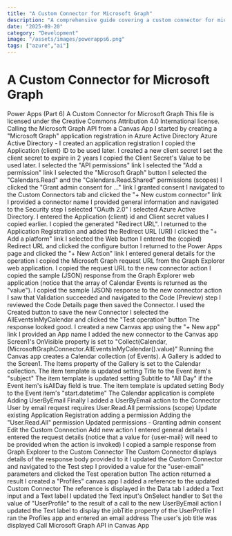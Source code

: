 ```yaml
---
title: "A Custom Connector for Microsoft Graph"
description: "A comprehensive guide covering a custom connector for microsoft graph"
date: "2025-09-20"
category: "Development"
image: "/assets/images/powerapps6.png"
tags: ["azure","ai"]
---
```


# A Custom Connector for Microsoft Graph

Power Apps (Part 6) A Custom Connector for Microsoft Graph This file is licensed under the Creative Commons Attribution 4.0 International license. Calling the Microsoft Graph API from a Canvas App I started by creating a "Microsoft Graph" application registration in Azure Active Directory Azure Active Directory - I created an application registration I copied the Application (client) ID to be used later. I created a new client secret I set the client secret to expire in 2 years I copied the Client Secret's Value to be used later. I selected the "API permissions" link I selected the "Add a permission" link I selected the "Microsoft Graph" button I selected the "Calendars.Read" and the "Calendars.Read.Shared" permissions (scopes) I clicked the "Grant admin consent for ..." link I granted consent I navigated to the Custom Connectors tab and clicked the "+ New custom connector" link I provided a connector name I provided general information and navigated to the Security step I selected "OAuth 2.0" I selected Azure Active Directory. I entered the Application (client) id and Client secret values I copied earlier. I copied the generated "Redirect URL". I returned to the Application Registration and added the Redirect URL (URI) I clicked the "+ Add a platform" link I selected the Web button I entered the (copied) Redirect URL and clicked the configure button I returned to the Power Apps page and clicked the "+ New Action" link I entered general details for the operation I copied the Microsoft Graph request URL from the Graph Explorer web application. I copied the request URL to the new connector action I copied the sample (JSON) response from the Graph Explorer web application (notice that the array of Calendar Events is returned as the "value"). I copied the sample (JSON) response to the new connector action I saw that Validation succeeded and navigated to the Code (Preview) step I reviewed the Code Details page then saved the Connector. I used the Created button to save the new Connector I selected the AllEventsInMyCalendar and clicked the "Test operation" button The response looked good. I created a new Canvas app using the "+ New app" link I provided an App name I added the new connector to the Canvas app Screen1's OnVisible property is set to "Collect(Calendar, (MicrosoftGraphConnector.AllEventsInMyCalendar().value)" Running the Canvas app creates a Calendar collection (of Events). A Gallery is added to the Screen1. The Items property of the Gallery is set to the Calendar collection. The item template is updated setting Title to the Event item's "subject" The item template is updated setting Subtitle to "All Day" if the Event item's isAllDay field is true. The item template is updated setting Body to the Event item's "start.datetime" The Calendar application is complete Adding UserByEmail Finally I added a UserByEmail action to the Connector User by email request requires User.Read.All permissions (scope) Update existing Application Registration adding a permission Adding the "User.Read.All" permission Updated permissions - Granting admin consent Edit the Custom Connection Add new action I entered general details I entered the request details (notice that a value for {user-mail} will need to be provided when the action is invoked) I copied a sample response from Graph Explorer to the Custom Connector The Custom Connector displays details of the response body provided to it I updated the Custom Connector and navigated to the Test step I provided a value for the "user-email" parameters and clicked the Test operation button The action returned a result I created a "Profiles" canvas app I added a reference to the updated Custom Connector The reference is displayed in the Data tab I added a Text input and a Text label I updated the Text input's OnSelect handler to Set the value of "UserProfile" to the result of a call to the new UserByEmail action I updated the Text label to display the jobTitle property of the UserProfile I ran the Profiles app and entered an email address The user's job title was displayed Call Microsoft Graph API in Canvas App
